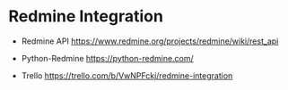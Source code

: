 # Redmine Integration

* Redmine API https://www.redmine.org/projects/redmine/wiki/rest_api

* Python-Redmine https://python-redmine.com/

* Trello https://trello.com/b/VwNPFckj/redmine-integration

